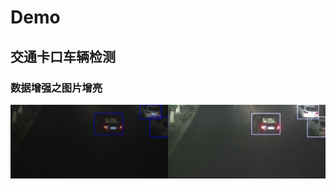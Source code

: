 # Demo
## 交通卡口车辆检测
### 数据增强之图片增亮
![image](https://github.com/littleFF7/Demo/blob/master/data/%E6%95%B0%E6%8D%AE%E5%A2%9E%E5%BC%BA%E4%B9%8B%E5%9B%BE%E7%89%87%E5%A2%9E%E4%BA%AE.jpg)
